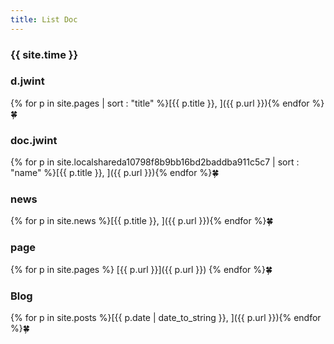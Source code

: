 ```yaml
---
title: List Doc
---
```

### {{ site.time }}

### d.jwint
{% for p in site.pages | sort : "title" %}[{{ p.title }}, ]({{ p.url }}){% endfor %}🍀

### doc.jwint
{% for p in site.localshareda10798f8b9bb16bd2baddba911c5c7 | sort : "name" %}[{{ p.title }}, ]({{ p.url }}){% endfor %}🍀

### news
{% for p in site.news %}[{{ p.title }}, ]({{ p.url }}){% endfor %}🍀

### page
{% for p in site.pages %}
[{{ p.url }}]({{ p.url }})
{% endfor %}🍀

### Blog
{% for p in site.posts %}[{{ p.date | date_to_string }}, ]({{ p.url }}){% endfor %}🍀
	  
